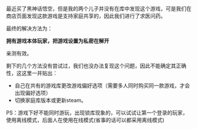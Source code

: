 最近买了黑神话悟空，但是我的两个儿子并没有在库中发现这个游戏，可是我们在商店页面发现这款游戏是支持家庭共享的，因此我们进行了求医问药。

最终的解决方法为：

**拥有游戏本体玩家，把游戏设置为私密在解开**

亲测有效。

剩下的几个方法没有尝试过，我们也没办法复现这个问题，因此不能确定其正确性，这这里一并贴出：

-   自己在共有的游戏库更改游戏偏好选项（需要多人同时购买同一款游戏，才会出现偏好选项）
-   切换家庭库版本或更新steam。

PS：游戏下好不能同时游玩，出现锁库现象的，可以试试让第一个登录的玩家，使用离线模式，后面人在使用在线模式(省事的话可以都采用离线模式)
